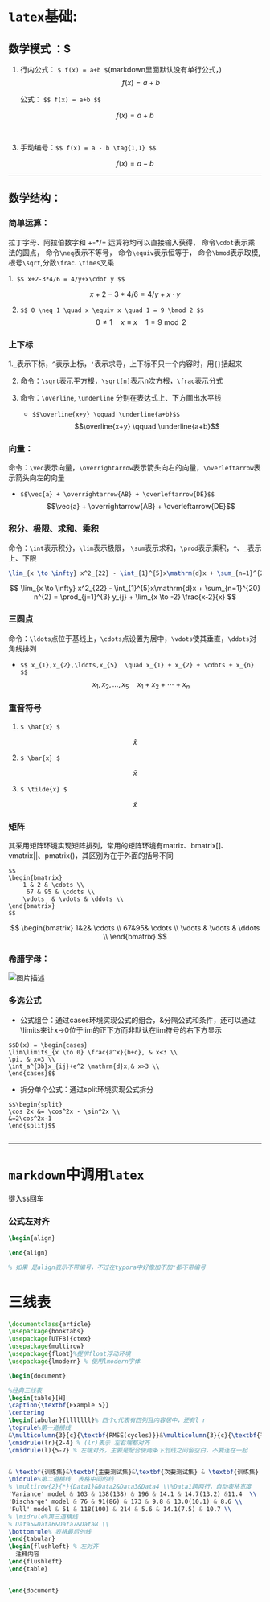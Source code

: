 

# `latex`基础:
## 数学模式 ：$
1. 行内公式： `$ f(x) = a+b $`(markdown里面默认没有单行公式，)
$$
     f(x) = a + b
$$


     公式： ` $$ f(x) = a+b $$ `

$$ f(x) = a+b $$

​                                                            

3. 手动编号：`$$ f(x) = a - b \tag{1,1} $$`

$$ f(x) = a - b \tag{1,1} $$

---
## 数学结构：
### 简单运算：
拉丁字母、阿拉伯数字和 +-*/= 运算符均可以直接输入获得，
命令`\cdot`表示乘法的圆点，
命令`\neq`表示不等号，
命令`\equiv`表示恒等于，
命令`\bmod`表示取模,
根号`\sqrt`,分数`\frac`.
`\times`叉乘

1.` $$ x+2-3*4/6 = 4/y+x\cdot y $$`

$$ x+2-3*4/6 = 4/y+x\cdot y $$

2. `$$ 0 \neq 1 \quad x \equiv x \quad 1 = 9 \bmod 2 $$`
$$ 0 \neq 1 \quad x \equiv x \quad 1 = 9 \bmod 2 $$

### 上下标
1.`_`表示下标，`^`表示上标，`'`表示求导，上下标不只一个内容时，用`{}`括起来

2. 命令：`\sqrt`表示平方根，`\sqrt[n]`表示n次方根，`\frac`表示分式

3. 命令：`\overline`, `\underline` 分别在表达式上、下方画出水平线
   * `$$\overline{x+y} \qquad \underline{a+b}$$`
   $$\overline{x+y} \qquad \underline{a+b}$$

### 向量：
 命令：`\vec`表示向量，`\overrightarrow`表示箭头向右的向量，`\overleftarrow`表示箭头向左的向量
   * `$$\vec{a} + \overrightarrow{AB} + \overleftarrow{DE}$$`
      $$\vec{a} + \overrightarrow{AB} + \overleftarrow{DE}$$

### 积分、极限、求和、乘积
命令：`\int`表示积分，`\lim`表示极限， `\sum`表示求和，`\prod`表示乘积，`^`、`_`表示上、下限
```latex
\lim_{x \to \infty} x^2_{22} - \int_{1}^{5}x\mathrm{d}x + \sum_{n=1}^{20} n^{2} = \prod_{j=1}^{3} y_{j}  + \lim_{x \to -2} \frac{x-2}{x} 
```

$$  \lim_{x \to \infty} x^2_{22} - \int_{1}^{5}x\mathrm{d}x + \sum_{n=1}^{20} n^{2} = \prod_{j=1}^{3} y_{j}  + \lim_{x \to -2} \frac{x-2}{x} $$

### 三圆点
命令：`\ldots`点位于基线上，`\cdots`点设置为居中，`\vdots`使其垂直，`\ddots`对角线排列
* `$$ x_{1},x_{2},\ldots,x_{5}  \quad x_{1} + x_{2} + \cdots + x_{n} $$`
$$ x_{1},x_{2},\ldots,x_{5}  \quad x_{1} + x_{2} + \cdots + x_{n} $$


### 重音符号
1. `$ \hat{x} $`

$$
\hat{x}
$$



2. `$ \bar{x} $`

$$
\bar{x}
$$



3. `$ \tilde{x} $`

$$
\tilde{x}
$$









### 矩阵

其采用矩阵环境实现矩阵排列，常用的矩阵环境有matrix、bmatrix[]、vmatrix||、pmatrix()，其区别为在于外面的括号不同
```
$$ 
\begin{bmatrix}
    1 & 2 & \cdots \\
     67 & 95 & \cdots \\
    \vdots  & \vdots & \ddots \\
\end{bmatrix} 
$$
```

$$
\begin{bmatrix}
1&2& \cdots \\
67&95& \cdots \\
\vdots & \vdots & \ddots \\
\end{bmatrix}
$$





### 希腊字母：

![图片描述](https://pic1.zhimg.com/v2-da3e717cf670582fbfbdddee33073524_b.jpg)

### 多选公式
* 公式组合：通过cases环境实现公式的组合，&分隔公式和条件，还可以通过\limits来让x→0位于lim的正下方而非默认在lim符号的右下方显示

```
$$D(x) = \begin{cases}
\lim\limits_{x \to 0} \frac{a^x}{b+c}, & x<3 \\
\pi, & x=3 \\
\int_a^{3b}x_{ij}+e^2 \mathrm{d}x,& x>3 \\
\end{cases}$$
```

* 拆分单个公式：通过split环境实现公式拆分

```
$$\begin{split}
\cos 2x &= \cos^2x - \sin^2x \\
&=2\cos^2x-1
\end{split}$$
```


```python

```

---



# `markdown`中调用`latex`

键入`$$`回车

### 公式左对齐

```latex
\begin{align}

\end{align}

% 如果 是align表示不带编号，不过在typora中好像加不加*都不带编号
```

#  三线表

```latex
\documentclass{article}
\usepackage{booktabs}
\usepackage[UTF8]{ctex}
\usepackage{multirow}
\usepackage{float}%提供float浮动环境
\usepackage{lmodern} % 使用lmodern字体

\begin{document}

%经典三线表
\begin{table}[H]
\caption{\textbf{Example 5}}
\centering
\begin{tabular}{lllllll}% 四个c代表有四列且内容居中，还有l r
\toprule%第一道横线
&\multicolumn{3}{c}{\textbf{RMSE(cycles)}}&\multicolumn{3}{c}{\textbf{平均百分比误差(\%) }}\\
\cmidrule(lr){2-4} % (lr)表示 左右端都对齐
\cmidrule(l){5-7} % 左端对齐，主要是配合使两条下划线之间留空白，不要连在一起


& \textbf{训练集}&\textbf{主要测试集}&\textbf{次要测试集} & \textbf{训练集} & \textbf{主要测试集} & \textbf{将要测试集} \\
\midrule%第二道横线  表格中间的线
% \multirow{2}{*}{Data1}&Data2&Data3&Data4 \\%Data1跨两行，自动表格宽度
'Variance' model & 103 & 138(138) & 196 & 14.1 & 14.7(13.2) &11.4  \\
'Discharge' model & 76 & 91(86) & 173 & 9.8 & 13.0(10.1) & 8.6 \\
'Full' model & 51 & 118(100) & 214 & 5.6 & 14.1(7.5) & 10.7 \\
% \midrule%第三道横线 
% Data5&Data6&Data7&Data8 \\
\bottomrule% 表格最后的线
\end{tabular}
\begin{flushleft} % 左对齐
  注释内容
\end{flushleft}
\end{table}


\end{document}

```

